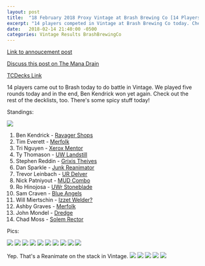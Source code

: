 ```yaml
---
layout: post
title:  "18 February 2018 Proxy Vintage at Brash Brewing Co [14 Players]"
excerpt: "14 players competed in Vintage at Brash Brewing Co today. Check out the results!"
date:   2018-02-14 21:40:00 -0500
categories: Vintage Results BrashBrewingCo
---
```


[Link to annoucement post](http://themanadrain.com/topic/1747/2-18-2018-houston-tx-100-proxy-vintage-brash-brewing-co)

[Discuss this post on The Mana Drain](http://themanadrain.com/topic/1756/18-february-2018-proxy-vintage-brash-brewing-co-14-players)

[TCDecks Link](http://www.tcdecks.net/deck.php?id=26716)

14 players came out to Brash today to do battle in Vintage. We played five rounds today and in the end, Ben Kendrick won yet again. Check out the rest of the decklists, too. There's some spicy stuff today!

Standings:

![](https://images.lonestarlhurgoyfs.com/2018/02/18/standings.jpg)

1. Ben Kendrick - [Ravager Shops](https://images.lonestarlhurgoyfs.com/2018/02/18/deck-1.jpg)
2. Tim Everett - [Merfolk](https://images.lonestarlhurgoyfs.com/2018/02/18/deck-2.jpg)
3. Tri Nguyen - [Xerox Mentor](https://images.lonestarlhurgoyfs.com/2018/02/18/deck-3.jpg)
4. Ty Thomason - [UW Landstill](https://images.lonestarlhurgoyfs.com/2018/02/18/deck-4.jpg)
5. Stephen Reddin - [Grixis Theives](https://images.lonestarlhurgoyfs.com/2018/02/18/deck-5.jpg)
6. Dan Sparkle - [Junk Reanimator](https://images.lonestarlhurgoyfs.com/2018/02/18/deck-6.jpg)
7. Trevor Leinbach - [UR Delver](https://images.lonestarlhurgoyfs.com/2018/02/18/deck-7.jpg)
8. Nick Patniyout - [MUD Combo](https://images.lonestarlhurgoyfs.com/2018/02/18/deck-8.jpg)
9. Ro Hinojosa - [UWr Stoneblade](https://images.lonestarlhurgoyfs.com/2018/02/18/deck-9.jpg)
10. Sam Craven - [Blue Angels](https://images.lonestarlhurgoyfs.com/2018/02/18/deck-10.jpg)
11. Will Miertschin - [Izzet Welder?](https://images.lonestarlhurgoyfs.com/2018/02/18/deck-11.jpg)
12. Ashby Graves - [Merfolk](https://images.lonestarlhurgoyfs.com/2018/02/18/deck-12.jpg)
13. John Mondel - [Dredge](https://images.lonestarlhurgoyfs.com/2018/02/18/deck-13.jpg)
14. Chad Moss - [Solem Rector](https://images.lonestarlhurgoyfs.com/2018/02/18/deck-14.jpg)


Pics:

![](https://images.lonestarlhurgoyfs.com/2018/02/18/1.jpg)
![](https://images.lonestarlhurgoyfs.com/2018/02/18/2.jpg)
![](https://images.lonestarlhurgoyfs.com/2018/02/18/3.jpg)
![](https://images.lonestarlhurgoyfs.com/2018/02/18/4.jpg)
![](https://images.lonestarlhurgoyfs.com/2018/02/18/5.jpg)
![](https://images.lonestarlhurgoyfs.com/2018/02/18/6.jpg)
![](https://images.lonestarlhurgoyfs.com/2018/02/18/7.jpg)
![](https://images.lonestarlhurgoyfs.com/2018/02/18/8.jpg)
![](https://images.lonestarlhurgoyfs.com/2018/02/18/9.jpg)
![](https://images.lonestarlhurgoyfs.com/2018/02/18/10.jpg)

Yep. That's a Reanimate on the stack in Vintage.
![](https://images.lonestarlhurgoyfs.com/2018/02/18/11.jpg)
![](https://images.lonestarlhurgoyfs.com/2018/02/18/12.jpg)
![](https://images.lonestarlhurgoyfs.com/2018/02/18/13.jpg)
![](https://images.lonestarlhurgoyfs.com/2018/02/18/14.jpg)
![](https://images.lonestarlhurgoyfs.com/2018/02/18/15.jpg)